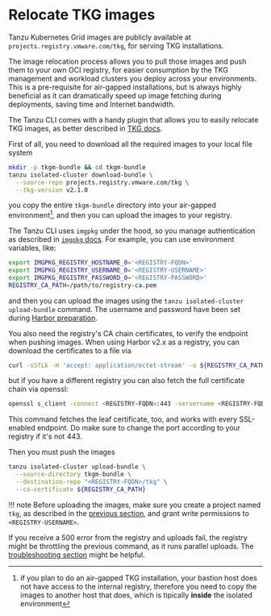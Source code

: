 # Relocate TKG images


Tanzu Kubernetes Grid images are publicly available at `projects.registry.vmware.com/tkg`, for serving TKG installations.

The image relocation process allows you to pull those images and push them to your own OCI registry,
for easier consumption by the TKG management and workload clusters you deploy across your environments.
This is a pre-requisite for air-gapped installations, but is always highly beneficial
as it can dramatically speed up image fetching during deployments, saving time and Internet bandwidth.

The Tanzu CLI comes with a handy plugin that allows you to easily relocate TKG images,
as better described in [TKG docs](https://docs.vmware.com/en/VMware-Tanzu-Kubernetes-Grid/2.1/tkg-deploy-mc-21/mgmt-reqs-prep-offline.html).

First of all, you need to download all the required images to your local file system

```sh
mkdir -p tkgm-bundle && cd tkgm-bundle
tanzu isolated-cluster download-bundle \
  --source-repo projects.registry.vmware.com/tkg \
  --tkg-version v2.1.0
```

you copy the entire `tkgm-bundle` directory into your air-gapped environment[^1],
and then you can upload the images to your registry.

[^1]: if you plan to do an air-gapped TKG installation, your bastion host does not have access to the internal registry,
therefore you need to copy the images to another host that does, which is tipically __inside__ the isolated environment

The Tanzu CLI uses `imgpkg` under the hood, so you manage authentication as described in [`imgpkg` docs](https://carvel.dev/imgpkg/docs/v0.34.0/auth/).
For example, you can use environment variables, like:

```sh
export IMGPKG_REGISTRY_HOSTNAME_0='<REGISTRY-FQDN>'
export IMGPKG_REGISTRY_USERNAME_0='<REGISTRY-USERNAME>'
export IMGPKG_REGISTRY_PASSWORD_0='<REGISTRY-PASSWORD>'
REGISTRY_CA_PATH=/path/to/registry-ca.pem
```

and then you can upload the images using the `tanzu isolated-cluster upload-bundle` command.
The username and password have been set during [Harbor preparation](registry.md#configure-users).

You also need the registry's CA chain certificates, to verify the endpoint when pushing images.
When using Harbor v2.x as a registry, you can download the certificates to a file via

```sh
curl -sSfLk -H 'accept: application/octet-stream' -o ${REGISTRY_CA_PATH} https://<REGISTRY-FQDN>/api/v2.0/systeminfo/getcert
```

but if you have a different registry you can also fetch the full certificate chain via openssl:

```sh
openssl s_client -connect <REGISTRY-FQDN>:443 -servername <REGISTRY-FQDN> -showcerts </dev/null 2>/dev/null | sed -n '/-----BEGIN CERTIFICATE-----/, /-----END CERTIFICATE-----/p' > ${REGISTRY_CA_PATH}
```

This command fetches the leaf certificate, too, and works with every SSL-enabled endpoint.
Do make sure to change the port according to your registry if it's not 443.

Then you must push the images

```sh
tanzu isolated-cluster upload-bundle \
  --source-directory tkgm-bundle \
  --destination-repo "<REGISTRY-FQDN>/tkg" \
  --ca-certificate ${REGISTRY_CA_PATH}
```

!!! note
    Before uploading the images, make sure you create a project named `tkg`,
    as described in the [previous section](./registry.md#configure-tkg-project),
    and grant write permissions to `<REGISTRY-USERNAME>`.

If you receive a 500 error from the registry and uploads fail, the registry might be throttling the previous command, as it runs parallel uploads.
The [troubleshooting section](./troubleshooting.md#the-registry-throttles-the-upload-bundle-command) might be helpful.
